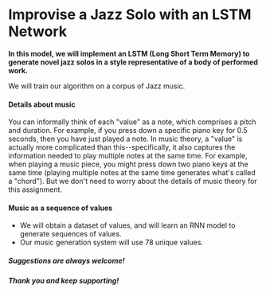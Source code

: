 # Improvise a Jazz Solo with an LSTM Network

**In this model, we will implement an LSTM (Long Short Term Memory) to generate novel jazz solos in a style representative of a body of performed work.**

We will train our algorithm on a corpus of Jazz music.


#### Details about music
You can informally think of each "value" as a note, which comprises a pitch and duration. For example, if you press down a specific piano key for 0.5 seconds, then you have just played a note. In music theory, a "value" is actually more complicated than this--specifically, it also captures the information needed to play multiple notes at the same time. For example, when playing a music piece, you might press down two piano keys at the same time (playing multiple notes at the same time generates what's called a "chord"). But we don't need to worry about the details of music theory for this assignment.

#### Music as a sequence of values
* We will obtain a dataset of values, and will learn an RNN model to generate sequences of values.
* Our music generation system will use 78 unique values.


##### Suggestions are always welcome!
##### Thank you and keep supporting!

